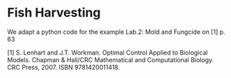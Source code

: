 Fish Harvesting
===============

We adapt a python code for the example Lab.2: Mold and Fungcide on [1] p. 63

[1] S. Lenhart and J.T. Workman. Optimal Control Applied to Biological Models. Chapman & Hall/CRC Mathematical and Computational Biology. CRC Press, 2007. ISBN 9781420011418.
